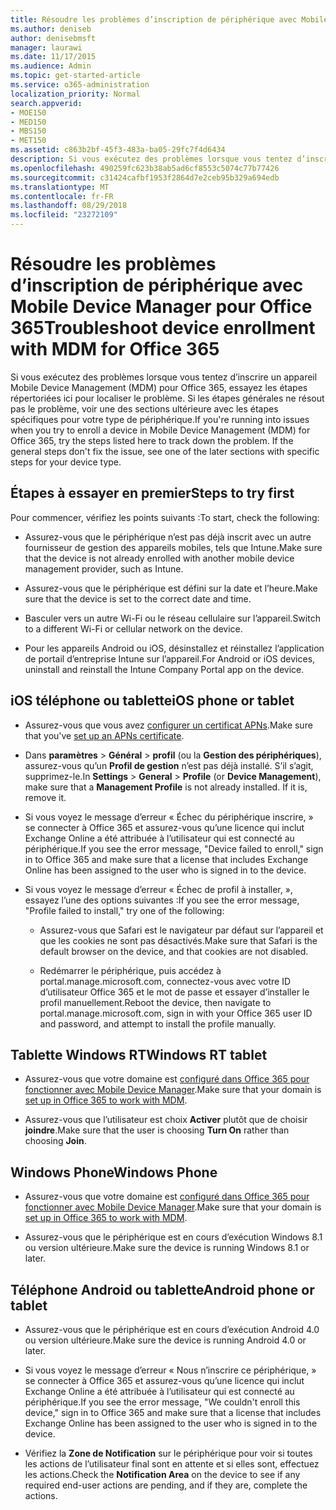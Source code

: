 ```yaml
---
title: Résoudre les problèmes d’inscription de périphérique avec Mobile Device Manager pour Office 365
ms.author: deniseb
author: denisebmsft
manager: laurawi
ms.date: 11/17/2015
ms.audience: Admin
ms.topic: get-started-article
ms.service: o365-administration
localization_priority: Normal
search.appverid:
- MOE150
- MED150
- MBS150
- MET150
ms.assetid: c863b2bf-45f3-483a-ba05-29fc7f4d6434
description: Si vous exécutez des problèmes lorsque vous tentez d’inscrire un appareil Mobile Device Management (MDM) pour Office 365, essayez les étapes répertoriées ici pour localiser le problème. Si les étapes générales ne résout pas le problème, voir une des sections ultérieure avec les étapes spécifiques pour votre type de périphérique.
ms.openlocfilehash: 490259fc623b38ab5ad6cf8553c5074c77b77426
ms.sourcegitcommit: c31424cafbf1953f2864d7e2ceb95b329a694edb
ms.translationtype: MT
ms.contentlocale: fr-FR
ms.lasthandoff: 08/29/2018
ms.locfileid: "23272109"
---
```

# <a name="troubleshoot-device-enrollment-with-mdm-for-office-365"></a><span data-ttu-id="1840f-104">Résoudre les problèmes d’inscription de périphérique avec Mobile Device Manager pour Office 365</span><span class="sxs-lookup"><span data-stu-id="1840f-104">Troubleshoot device enrollment with MDM for Office 365</span></span>

<span data-ttu-id="1840f-p102">Si vous exécutez des problèmes lorsque vous tentez d’inscrire un appareil Mobile Device Management (MDM) pour Office 365, essayez les étapes répertoriées ici pour localiser le problème. Si les étapes générales ne résout pas le problème, voir une des sections ultérieure avec les étapes spécifiques pour votre type de périphérique.</span><span class="sxs-lookup"><span data-stu-id="1840f-p102">If you're running into issues when you try to enroll a device in Mobile Device Management (MDM) for Office 365, try the steps listed here to track down the problem. If the general steps don't fix the issue, see one of the later sections with specific steps for your device type.</span></span>
  
## <a name="steps-to-try-first"></a><span data-ttu-id="1840f-107">Étapes à essayer en premier</span><span class="sxs-lookup"><span data-stu-id="1840f-107">Steps to try first</span></span>

<span data-ttu-id="1840f-108">Pour commencer, vérifiez les points suivants :</span><span class="sxs-lookup"><span data-stu-id="1840f-108">To start, check the following:</span></span>
  
- <span data-ttu-id="1840f-109">Assurez-vous que le périphérique n’est pas déjà inscrit avec un autre fournisseur de gestion des appareils mobiles, tels que Intune.</span><span class="sxs-lookup"><span data-stu-id="1840f-109">Make sure that the device is not already enrolled with another mobile device management provider, such as Intune.</span></span>
    
- <span data-ttu-id="1840f-110">Assurez-vous que le périphérique est défini sur la date et l’heure.</span><span class="sxs-lookup"><span data-stu-id="1840f-110">Make sure that the device is set to the correct date and time.</span></span>
    
- <span data-ttu-id="1840f-111">Basculer vers un autre Wi-Fi ou le réseau cellulaire sur l’appareil.</span><span class="sxs-lookup"><span data-stu-id="1840f-111">Switch to a different Wi-Fi or cellular network on the device.</span></span>
    
- <span data-ttu-id="1840f-112">Pour les appareils Android ou iOS, désinstallez et réinstallez l’application de portail d’entreprise Intune sur l’appareil.</span><span class="sxs-lookup"><span data-stu-id="1840f-112">For Android or iOS devices, uninstall and reinstall the Intune Company Portal app on the device.</span></span>
    
## <a name="ios-phone-or-tablet"></a><span data-ttu-id="1840f-113">iOS téléphone ou tablette</span><span class="sxs-lookup"><span data-stu-id="1840f-113">iOS phone or tablet</span></span>

- <span data-ttu-id="1840f-114">Assurez-vous que vous avez [configurer un certificat APNs](https://support.office.com/article/522b43f4-a2ff-46f6-962a-dd4f47e546a7).</span><span class="sxs-lookup"><span data-stu-id="1840f-114">Make sure that you've [set up an APNs certificate](https://support.office.com/article/522b43f4-a2ff-46f6-962a-dd4f47e546a7).</span></span>
    
- <span data-ttu-id="1840f-p103">Dans **paramètres** \> **Général** \> **profil** (ou la **Gestion des périphériques**), assurez-vous qu’un **Profil de gestion** n’est pas déjà installé. S’il s’agit, supprimez-le.</span><span class="sxs-lookup"><span data-stu-id="1840f-p103">In **Settings** \> **General** \> **Profile** (or **Device Management**), make sure that a **Management Profile** is not already installed. If it is, remove it.</span></span> 
    
- <span data-ttu-id="1840f-117">Si vous voyez le message d’erreur « Échec du périphérique inscrire, » se connecter à Office 365 et assurez-vous qu’une licence qui inclut Exchange Online a été attribuée à l’utilisateur qui est connecté au périphérique.</span><span class="sxs-lookup"><span data-stu-id="1840f-117">If you see the error message, "Device failed to enroll," sign in to Office 365 and make sure that a license that includes Exchange Online has been assigned to the user who is signed in to the device.</span></span>
    
- <span data-ttu-id="1840f-118">Si vous voyez le message d’erreur « Échec de profil à installer, », essayez l’une des options suivantes :</span><span class="sxs-lookup"><span data-stu-id="1840f-118">If you see the error message, "Profile failed to install," try one of the following:</span></span>
    
  - <span data-ttu-id="1840f-119">Assurez-vous que Safari est le navigateur par défaut sur l’appareil et que les cookies ne sont pas désactivés.</span><span class="sxs-lookup"><span data-stu-id="1840f-119">Make sure that Safari is the default browser on the device, and that cookies are not disabled.</span></span>
    
  - <span data-ttu-id="1840f-120">Redémarrer le périphérique, puis accédez à portal.manage.microsoft.com, connectez-vous avec votre ID d’utilisateur Office 365 et le mot de passe et essayer d’installer le profil manuellement.</span><span class="sxs-lookup"><span data-stu-id="1840f-120">Reboot the device, then navigate to portal.manage.microsoft.com, sign in with your Office 365 user ID and password, and attempt to install the profile manually.</span></span>
    
## <a name="windows-rt-tablet"></a><span data-ttu-id="1840f-121">Tablette Windows RT</span><span class="sxs-lookup"><span data-stu-id="1840f-121">Windows RT tablet</span></span>

- <span data-ttu-id="1840f-122">Assurez-vous que votre domaine est [configuré dans Office 365 pour fonctionner avec Mobile Device Manager](set-up-mobile-device-management.md).</span><span class="sxs-lookup"><span data-stu-id="1840f-122">Make sure that your domain is [set up in Office 365 to work with MDM](set-up-mobile-device-management.md).</span></span>
    
- <span data-ttu-id="1840f-123">Assurez-vous que l’utilisateur est choix **Activer** plutôt que de choisir **joindre**.</span><span class="sxs-lookup"><span data-stu-id="1840f-123">Make sure that the user is choosing **Turn On** rather than choosing **Join**.</span></span>
    
## <a name="windows-phone"></a><span data-ttu-id="1840f-124">Windows Phone</span><span class="sxs-lookup"><span data-stu-id="1840f-124">Windows Phone</span></span>

- <span data-ttu-id="1840f-125">Assurez-vous que votre domaine est [configuré dans Office 365 pour fonctionner avec Mobile Device Manager](set-up-mobile-device-management.md).</span><span class="sxs-lookup"><span data-stu-id="1840f-125">Make sure that your domain is [set up in Office 365 to work with MDM](set-up-mobile-device-management.md).</span></span>
    
- <span data-ttu-id="1840f-126">Assurez-vous que le périphérique est en cours d’exécution Windows 8.1 ou version ultérieure.</span><span class="sxs-lookup"><span data-stu-id="1840f-126">Make sure the device is running Windows 8.1 or later.</span></span>
    
## <a name="android-phone-or-tablet"></a><span data-ttu-id="1840f-127">Téléphone Android ou tablette</span><span class="sxs-lookup"><span data-stu-id="1840f-127">Android phone or tablet</span></span>

- <span data-ttu-id="1840f-128">Assurez-vous que le périphérique est en cours d’exécution Android 4.0 ou version ultérieure.</span><span class="sxs-lookup"><span data-stu-id="1840f-128">Make sure the device is running Android 4.0 or later.</span></span>
    
- <span data-ttu-id="1840f-129">Si vous voyez le message d’erreur « Nous n’inscrire ce périphérique, » se connecter à Office 365 et assurez-vous qu’une licence qui inclut Exchange Online a été attribuée à l’utilisateur qui est connecté au périphérique.</span><span class="sxs-lookup"><span data-stu-id="1840f-129">If you see the error message, "We couldn't enroll this device," sign in to Office 365 and make sure that a license that includes Exchange Online has been assigned to the user who is signed in to the device.</span></span>
    
- <span data-ttu-id="1840f-130">Vérifiez la **Zone de Notification** sur le périphérique pour voir si toutes les actions de l’utilisateur final sont en attente et si elles sont, effectuez les actions.</span><span class="sxs-lookup"><span data-stu-id="1840f-130">Check the **Notification Area** on the device to see if any required end-user actions are pending, and if they are, complete the actions.</span></span> 
    

